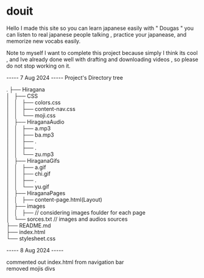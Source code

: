 # douit

Hello 
I made this site so you can learn japanese easily 
with " Dougas " you can listen to real japanese people talking , practice your japanease, and memorize new vocabs easily.

Note to myself 
I want to complete this project because simply I think its cool , and Ive already done well with drafting and downloading videos , so please do not stop working on it. 

----- 7 Aug 2024 -----
Project's Directory tree

.
├── Hiragana  
│   ├── CSS  
│   │   ├── colors.css  
│   │   ├── content-nav.css  
│   │   └── moji.css  
│   ├── HiraganaAudio  
│   │   ├── a.mp3  
│   │   ├── ba.mp3  
│   │   ├── .  
│   │   ├── .  
│   │   └── zu.mp3  
│   ├── HiraganaGifs  
│   │   ├── a.gif  
│   │   ├── chi.gif  
│   │   ├── .  
│   │   └── yu.gif  
│   ├── HiraganaPages  
│   │   ├── content-page.html(Layout)  
│   ├── images  
│   │   ├── // considering images foulder for each page  
│   └── sorces.txt // images and audios sources  
├── README.md  
├── index.html  
└── stylesheet.css  

----- 8 Aug 2024 -----

commented out index.html from navigation bar  
removed mojis divs
